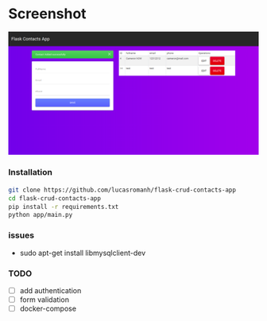 # Screenshot

![](docs/screenshot.png)

### Installation

```bash
git clone https://github.com/lucasromanh/flask-crud-contacts-app
cd flask-crud-contacts-app
pip install -r requirements.txt
python app/main.py
```

### issues
- sudo apt-get install libmysqlclient-dev

### TODO

* [ ] add authentication
* [ ] form validation
* [ ] docker-compose

